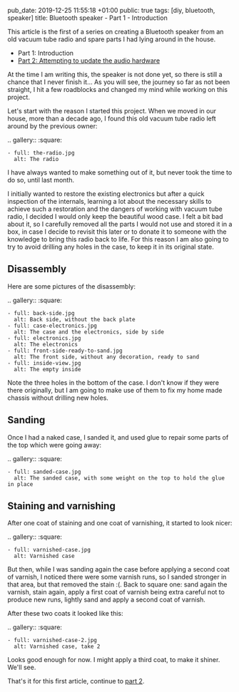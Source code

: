 pub_date: 2019-12-25 11:55:18 +01:00
public: true
tags: [diy, bluetooth, speaker]
title: Bluetooth speaker - Part 1 - Introduction

This article is the first of a series on creating a Bluetooth speaker from an old vacuum tube radio and spare parts I had lying around in the house.

- Part 1: Introduction
- [Part 2: Attempting to update the audio hardware][part2]

At the time I am writing this, the speaker is not done yet, so there is still a chance that I never finish it... As you will see, the journey so far as not been straight, I hit a few roadblocks and changed my mind while working on this project.

Let's start with the reason I started this project. When we moved in our house, more than a decade ago, I found this old vacuum tube radio left around by the previous owner:

.. gallery::
    :square:

    - full: the-radio.jpg
      alt: The radio

I have always wanted to make something out of it, but never took the time to do so, until last month.

<!-- break -->

I initially wanted to restore the existing electronics but after a quick inspection of the internals, learning a lot about the necessary skills to achieve such a restoration and the dangers of working with vacuum tube radio, I decided I would only keep the beautiful wood case. I felt a bit bad about it, so I carefully removed all the parts I would not use and stored it in a box, in case I decide to revisit this later or to donate it to someone with the knowledge to bring this radio back to life. For this reason I am also going to try to avoid drilling any holes in the case, to keep it in its original state.

## Disassembly

Here are some pictures of the disassembly:

.. gallery::
    :square:

    - full: back-side.jpg
      alt: Back side, without the back plate
    - full: case-electronics.jpg
      alt: The case and the electronics, side by side
    - full: electronics.jpg
      alt: The electronics
    - full: front-side-ready-to-sand.jpg
      alt: The front side, without any decoration, ready to sand
    - full: inside-view.jpg
      alt: The empty inside

Note the three holes in the bottom of the case. I don't know if they were there originally, but I am going to make use of them to fix my home made chassis without drilling new holes.

## Sanding

Once I had a naked case, I sanded it, and used glue to repair some parts of the top which were going away:

.. gallery::
    :square:

    - full: sanded-case.jpg
      alt: The sanded case, with some weight on the top to hold the glue in place

## Staining and varnishing

After one coat of staining and one coat of varnishing, it started to look nicer:

.. gallery::
    :square:

    - full: varnished-case.jpg
      alt: Varnished case

But then, while I was sanding again the case before applying a second coat of varnish, I noticed there were some varnish runs, so I sanded stronger in that area, but that removed the stain :(. Back to square one: sand again the varnish, stain again, apply a first coat of varnish being extra careful not to produce new runs, lightly sand and apply a second coat of varnish.

After these two coats it looked like this:

.. gallery::
    :square:

    - full: varnished-case-2.jpg
      alt: Varnished case, take 2

Looks good enough for now. I might apply a third coat, to make it shiner. We'll see.

That's it for this first article, continue to [part 2][part2].

[part2]: /2019/bluetooth-speaker-part-2-audio-hardware/
